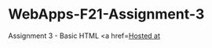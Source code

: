 # WebApps-F21-Assignment-3
Assignment 3 - Basic HTML
<a href=<a href=https://44-563-webapps-f21.github.io/webapps-f21-assignment-3-TJteja/ >Hosted at </a>

